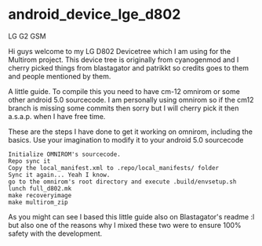 # android_device_lge_d802
LG G2 GSM

Hi guys welcome to my LG D802 Devicetree which I am using for the Multirom project. This device tree is originally from cyanogenmod and I cherry picked things from blastagator and patrikkt so credits goes to them and people mentioned by them.

A little guide. To compile this you need to have cm-12 omnirom or some other android 5.0 sourcecode. I am personally using omnirom so if the cm12 branch is missing some commits then sorry but I will cherry pick it then a.s.a.p. when I have free time.

These are the steps I have done to get it working on omnirom, including the basics. Use your imagination to modify it to your android 5.0 sourcecode

    Initialize OMNIROM's sourcecode.
    Repo sync it
    Copy the local_manifest.xml to .repo/local_manifests/ folder
    Sync it again... Yeah I know.
    go to the omnirom's root directory and execute .build/envsetup.sh
    lunch full_d802.mk
    make recoveryimage
    make multirom_zip

As you might can see I based this little guide also on Blastagator's readme :l but also one of the reasons why I mixed these two were to ensure 100% safety with the development.
